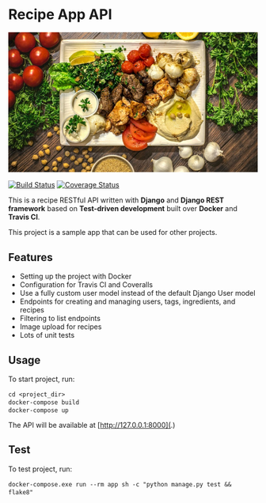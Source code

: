 # Recipe App API

![recipe-app-api](./images/medfood.jpg)

[![Build Status](https://travis-ci.org/masoudr/recipe-app-api.svg?branch=master)](https://travis-ci.org/masoudr/recipe-app-api)
[![Coverage Status](https://coveralls.io/repos/github/masoudr/recipe-app-api/badge.svg?branch=master)](https://coveralls.io/github/masoudr/recipe-app-api?branch=master)

This is a recipe RESTful API written with **Django** and **Django REST framework** based on **Test-driven development** built over **Docker** and **Travis CI**.

This project is a sample app that can be used for other projects.

## Features

* Setting up the project with Docker
* Configuration for Travis CI and Coveralls
* Use a fully custom user model instead of the default Django User model
* Endpoints for creating and managing users, tags, ingredients, and recipes
* Filtering to list endpoints
* Image upload for recipes
* Lots of unit tests

## Usage

To start project, run:

```shell
cd <project_dir>
docker-compose build
docker-compose up
```

The API will be available at [http://127.0.0.1:8000](.)

## Test

To test project, run:

```shell
docker-compose.exe run --rm app sh -c "python manage.py test && flake8"
```
